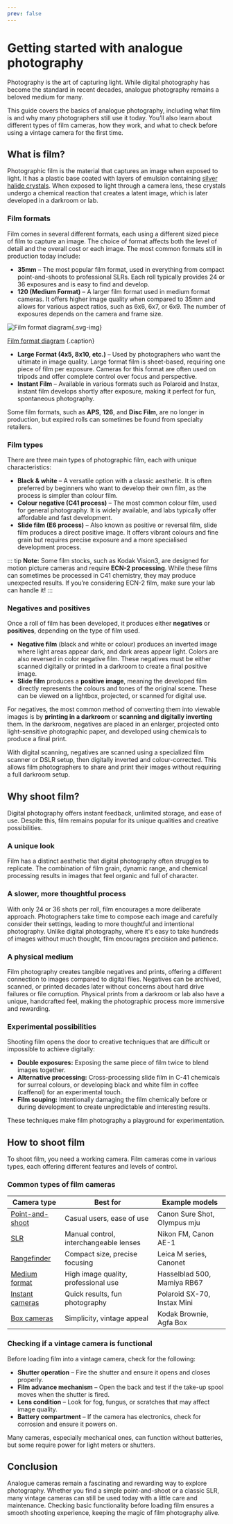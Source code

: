 ```yaml
---
prev: false
---
```

# Getting started with analogue photography

Photography is the art of capturing light. 
While digital photography has become the standard in recent decades, analogue photography remains a beloved medium for many. 

This guide covers the basics of analogue photography, including what film is and why many photographers still use it today. 
You’ll also learn about different types of film cameras, how they work, and what to check before using a vintage camera for the first time.

## What is film?  

Photographic film is the material that captures an image when exposed to light. 
It has a plastic base coated with layers of emulsion containing [silver halide crystals](/glossary#silver-halide-crystals). 
When exposed to light through a camera lens, these crystals undergo a chemical reaction that creates a latent image, which is later developed in a darkroom or lab.

### Film formats  

Film comes in several different formats, each using a different sized piece of film to capture an image. 
The choice of format affects both the level of detail and the overall cost or each image. 
The most common formats still in production today include:

- **35mm** – The most popular film format, used in everything from compact point-and-shoots to professional SLRs. Each roll typically provides 24 or 36 exposures and is easy to find and develop.  
- **120 (Medium Format)** – A larger film format used in medium format cameras. It offers higher image quality when compared to 35mm and allows for various aspect ratios, such as 6x6, 6x7, or 6x9. The number of exposures depends on the camera and frame size.  

![Film format diagram](/diagrams/film-formats.svg){.svg-img}

[Film format diagram](/list-of-illustrations#film-format-diagram) {.caption}

- **Large Format (4x5, 8x10, etc.)** – Used by photographers who want the ultimate in image quality. Large format film is sheet-based, requiring one piece of film per exposure. Cameras for this format are often used on tripods and offer complete control over focus and perspective.  
- **Instant Film** – Available in various formats such as Polaroid and Instax, instant film develops shortly after exposure, making it perfect for fun, spontaneous photography.  


Some film formats, such as **APS**, **126**, and **Disc Film**, are no longer in production, but expired rolls can sometimes be found from specialty retailers.  

### Film types

There are three main types of photographic film, each with unique characteristics:

- **Black & white** – A versatile option with a classic aesthetic. It is often preferred by beginners who want to develop their own film, as the process is simpler than colour film.
- **Colour negative (C41 process)** – The most common colour film, used for general photography. It is widely available, and labs typically offer affordable and fast development.
- **Slide film (E6 process)** – Also known as positive or reversal film, slide film produces a direct positive image. It offers vibrant colours and fine grain but requires precise exposure and a more specialised development process.

::: tip **Note:**
Some film stocks, such as Kodak Vision3, are designed for motion picture cameras and require **ECN-2 processing**. While these films can sometimes be processed in C41 chemistry, they may produce unexpected results. If you’re considering ECN-2 film, make sure your lab can handle it!
:::

### Negatives and positives

Once a roll of film has been developed, it produces either **negatives** or **positives**, depending on the type of film used.  

- **Negative film** (black and white or colour) produces an inverted image where light areas appear dark, and dark areas appear light. Colors are also reversed in color negative film. These negatives must be either scanned digitally or printed in a darkroom to create a final positive image.  
- **Slide film** produces a **positive image**, meaning the developed film directly represents the colours and tones of the original scene. These can be viewed on a lightbox, projected, or scanned for digital use.  

For negatives, the most common method of converting them into viewable images is by **printing in a darkroom** or **scanning and digitally inverting** them. 
In the darkroom, negatives are placed in an enlarger, projected onto light-sensitive photographic paper, and developed using chemicals to produce a final print.  

With digital scanning, negatives are scanned using a specialized film scanner or DSLR setup, then digitally inverted and colour-corrected. 
This allows film photographers to share and print their images without requiring a full darkroom setup.

## Why shoot film?

Digital photography offers instant feedback, unlimited storage, and ease of use. 
Despite this, film remains popular for its unique qualities and creative possibilities.

### A unique look
Film has a distinct aesthetic that digital photography often struggles to replicate. 
The combination of film grain, dynamic range, and chemical processing results in images that feel organic and full of character.

### A slower, more thoughtful process  

With only 24 or 36 shots per roll, film encourages a more deliberate approach. 
Photographers take time to compose each image and carefully consider their settings, leading to more thoughtful and intentional photography. 
Unlike digital photography, where it's easy to take hundreds of images without much thought, film encourages precision and patience.  

### A physical medium  

Film photography creates tangible negatives and prints, offering a different connection to images compared to digital files. 
Negatives can be archived, scanned, or printed decades later without concerns about hard drive failures or file corruption. 
Physical prints from a darkroom or lab also have a unique, handcrafted feel, making the photographic process more immersive and rewarding.  

### Experimental possibilities  

Shooting film opens the door to creative techniques that are difficult or impossible to achieve digitally:  

- **Double exposures:** Exposing the same piece of film twice to blend images together.
- **Alternative processing:** Cross-processing slide film in C-41 chemicals for surreal colours, or developing black and white film in coffee (caffenol) for an experimental touch.
- **Film souping:** Intentionally damaging the film chemically before or during development to create unpredictable and interesting results.

These techniques make film photography a playground for experimentation.

## How to shoot film  

To shoot film, you need a working camera. Film cameras come in various types, each offering different features and levels of control.  

### Common types of film cameras  

| Camera type                                       | Best for                                | Example models               |
|---------------------------------------------------|-----------------------------------------|------------------------------|
| [Point-and-shoot](/glossary#point-and-shoot-camera) | Casual users, ease of use               | Canon Sure Shot, Olympus mju |
| [SLR](/glossary#slr-camera)                       | Manual control, interchangeable lenses  | Nikon FM, Canon AE-1         |
| [Rangefinder](/glossary#rangefinder-camera)       | Compact size, precise focusing          | Leica M series, Canonet      |
| [Medium format](/glossary#medium-format-camera)   | High image quality, professional use    | Hasselblad 500, Mamiya RB67  |
| [Instant cameras](/glossary#instant-camera)       | Quick results, fun photography          | Polaroid SX-70, Instax Mini  |
| [Box cameras](/glossary#box-camera)               | Simplicity, vintage appeal              | Kodak Brownie, Agfa Box      |

### Checking if a vintage camera is functional  

Before loading film into a vintage camera, check for the following:  

- **Shutter operation** – Fire the shutter and ensure it opens and closes properly.  
- **Film advance mechanism** – Open the back and test if the take-up spool moves when the shutter is fired.  
- **Lens condition** – Look for fog, fungus, or scratches that may affect image quality.  
- **Battery compartment** – If the camera has electronics, check for corrosion and ensure it powers on.  

Many cameras, especially mechanical ones, can function without batteries, but some require power for light meters or shutters.  

## Conclusion  

Analogue cameras remain a fascinating and rewarding way to explore photography. 
Whether you find a simple point-and-shoot or a classic SLR, many vintage cameras can still be used today with a little care and maintenance. 
Checking basic functionality before loading film ensures a smooth shooting experience, keeping the magic of film photography alive.